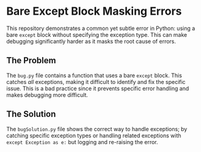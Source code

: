 # Bare Except Block Masking Errors

This repository demonstrates a common yet subtle error in Python: using a bare `except` block without specifying the exception type. This can make debugging significantly harder as it masks the root cause of errors.

## The Problem

The `bug.py` file contains a function that uses a bare `except` block.  This catches *all* exceptions, making it difficult to identify and fix the specific issue.  This is a bad practice since it prevents specific error handling and makes debugging more difficult.

## The Solution

The `bugSolution.py` file shows the correct way to handle exceptions; by catching specific exception types or handling related exceptions with `except Exception as e:` but logging and re-raising the error.